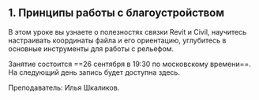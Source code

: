 ## 1. Принципы работы с благоустройством

В этом уроке вы узнаете о полезностях связки Revit и Civil, научитесь настраивать координаты файла и его ориентацию, углубитесь в основные инструменты для работы с рельефом. 

Занятие состоится ==26 сентября в 19:30 по московскому времени==. На следующий день запись будет доступна здесь.

Преподаватель: Илья Шкаликов.